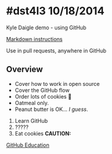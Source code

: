 #dst4l3
10/18/2014
======

Kyle Daigle demo - using GitHub

[Markdown instructions](https://help.github.com/articles/github-flavored-markdown/) 

Use in pull requests, anywhere in GitHub

## Overview
* Cover how to work in open source
* Cover the GitHub flow
* Order lots of cookies :cookie:
*   Oatmeal only.
*   Peanut butter is OK... *I guess*.

1. Learn GitHub
2. ?????
3. Eat cookies
**CAUTION:** 

[GitHub Education](https://github.com/edu)

